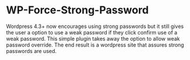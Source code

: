 # WP-Force-Strong-Password
Wordpress 4.3+ now encourages using strong passwords but it still gives the user a option to use a weak password if they click confirm use of a weak password.  This simple plugin takes away the option to allow weak password override.  The end result is a wordpress site that assures strong passwords are used.
